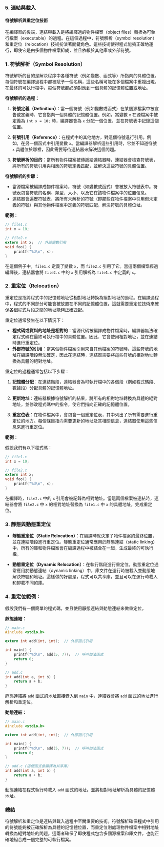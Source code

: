 ### 5. **連結與載入**

#### 符號解析與重定位技術

在編譯器的後端，連結與載入是將編譯過的物件檔案（object files）轉換為可執行檔案（executable）的過程。在這個過程中，符號解析（symbol resolution）和重定位（relocation）技術扮演著關鍵角色。這些技術使得程式能夠正確地運行，即使它是由多個物件檔案組成，並且依賴於其他庫或外部符號。

### 1. **符號解析（Symbol Resolution）**

符號解析的目的是解決程序中各種符號（例如變數、函式等）所指向的具體位置。每個符號在編譯過程中都被賦予一個名稱，這些名稱可能在多個檔案中重複出現。在最終的可執行檔中，每個符號都必須對應到一個具體的記憶體位置或地址。

**符號解析的過程：**

1. **符號定義（Definition）**：當一個符號（例如變數或函式）在某個源檔案中被宣告或定義時，它會指向一個具體的記憶體位置。例如，當變數 `x` 在源檔案中被定義為 `int x = 10;` 時，編譯器會為 `x` 分配一個位置，並在符號表中記錄這個位置。

2. **符號引用（Reference）**：在程式中的其他地方，對這個符號進行引用。例如，在另一個函式中引用變數 `x`。當編譯器解析這些引用時，它並不知道符號 `x` 具體位於哪裡，因此需要等待連結器來解決這個問題。

3. **符號解析的目的**：當所有物件檔案被傳遞給連結器時，連結器會檢查符號表，將所有的符號引用與相應的符號定義匹配，並解決這些符號的具體位置。

**符號解析的步驟：**

- 當源檔案被編譯成物件檔案時，符號（如變數或函式）會被放入符號表中。符號表包含符號的名稱、類型、大小、以及它在該物件檔案中的位置信息。
- 連結器會遍歷符號表，將所有未解析的符號（即那些在物件檔案中引用但未定義的符號）與其他物件檔案中定義的符號匹配，解決符號的具體位址。

**範例：**

```c
// file1.c
int x = 10;

// file2.c
extern int x;  // 外部變數引用
void foo() {
    printf("%d\n", x);
}
```

在這個例子中，`file1.c` 定義了變數 `x`，而 `file2.c` 引用了它。當這兩個檔案經過編譯後，連結器會將 `file2.c` 中的 `x` 引用解析為 `file1.c` 中定義的 `x`。

### 2. **重定位（Relocation）**

重定位是指將程式中的記憶體地址從相對地址轉換為絕對地址的過程。在編譯過程中，程式的不同部分可能會被放置在不同的記憶體位置，這就需要重定位技術來確保各個程式片段之間的地址能夠正確匹配。

重定位通常發生在以下情況下：

- **程式碼或資料的地址是相對的**：當源代碼被編譯成物件檔案時，編譯器無法確定程式碼在最終可執行檔中的具體位置。因此，它會使用相對地址，並在連結時進行重定位。
- **外部符號的引用**：當某個物件檔案引用來自其他檔案的符號時，這些符號的地址在編譯階段無法確定，因此在連結時，連結器需要將這些符號的相對地址轉換為具體的絕對地址。

重定位的過程通常包括以下步驟：

1. **記憶體分配**：在連結階段，連結器會為可執行檔中的各個段（例如程式碼段、數據段）分配具體的記憶體地址。
   
2. **更新地址**：連結器根據符號解析的結果，將所有的相對地址轉換為具體的絕對地址，並修改程式碼中的指令，使它們指向正確的記憶體位置。

3. **重定位表**：在物件檔案中，會包含一個重定位表，其中列出了所有需要進行重定位的地方。每個條目指向需要更新的地址及其相關信息，連結器使用這些信息來進行重定位。

**範例：**

假設我們有以下程式碼：

```c
// file1.c
int x = 10;

// file2.c
extern int x;
void foo() {
    printf("%d\n", x);
}
```

在編譯時，`file2.c` 中的 `x` 引用會被記錄為相對地址。當這兩個檔案被連結時，連結器會將 `file2.c` 中 `x` 的相對地址替換為 `file1.c` 中 `x` 的具體地址，完成重定位。

### 3. **靜態與動態重定位**

- **靜態重定位（Static Relocation）**：在編譯時就決定了物件檔案的最終位置，並在連結階段進行重定位。靜態重定位通常應用於靜態連結（static linking）中，所有的庫和物件檔案會在編譯過程中被結合在一起，生成最終的可執行檔。

- **動態重定位（Dynamic Relocation）**：在執行階段進行重定位。動態重定位通常應用於動態連結（dynamic linking）中，庫文件在運行時被載入並動態地解決符號和地址。這樣做的好處是，程式可以共享庫，並且可以在運行時載入和卸載不同的庫。

### 4. **重定位範例：**

假設我們有一個簡單的程式碼，並且使用靜態連結與動態連結來做重定位。

**靜態連結：**

```c
// main.c
#include <stdio.h>

extern int add(int, int);  // 外部函式引用

int main() {
    printf("%d\n", add(5, 7));  // 呼叫加法函式
    return 0;
}

// add.c
int add(int a, int b) {
    return a + b;
}
```

靜態連結將 `add` 函式的地址直接嵌入到 `main` 中，連結器會將 `add` 函式的地址進行解析和重定位。

**動態連結：**

```c
// main.c
#include <stdio.h>

extern int add(int, int);  // 外部函式引用

int main() {
    printf("%d\n", add(5, 7));  // 呼叫加法函式
    return 0;
}

// add.c (這個函式會編譯為共享庫)
int add(int a, int b) {
    return a + b;
}
```

動態連結在程式執行時載入 `add` 函式的地址，並將相對地址解析為具體的記憶體地址。

### 總結

符號解析和重定位是連結與載入過程中至關重要的技術。符號解析確保程式中引用的符號能夠被正確解析為具體的記憶體位置，而重定位則處理物件檔案中相對地址轉換為絕對地址的問題。這兩者確保了即使程式包含多個源檔案和庫文件，也能正確地組合成一個完整的可執行檔案。